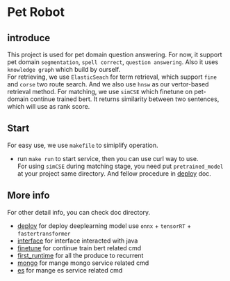 # Pet Robot
## introduce
This project is used for pet domain question answering. For now, it support pet domain `segmentation`, `spell correct`, `question answering`. Also it uses `knowledge graph` which build by ourself.   
For retrieving, we use `ElasticSeach` for term retrieval, which support `fine` and `corse` two route search. And we also use `hnsw` as our vertor-based retrieval method.
For matching, we use `simCSE` which finetune on pet-domain continue trained bert. It returns similarity between two sentences, which will use as rank score.

## Start
For easy use, we use `makefile` to simiplify operation. 
- run `make run` to start service, then you can use curl way to use.  
For using `simCSE` during matching stage, you need put `pretrained_model` at your project same directory. And fellow procedure in [deploy](./doc/deploy.md) doc.
## More info
For other detail info, you can check doc directory.
- [deploy](./doc/deploy.md) for deploy deeplearning model use `onnx` + `tensorRT` + `fastertransformer`
- [interface](./doc/interface.md) for interface interacted with java
- [finetune](./doc/finetune.md) for continue train bert related cmd
- [first_runtime](./doc/first_runtime.md) for all the produce to recurrent 
- [mongo](./doc/mongo.md) for mange mongo service related cmd
- [es](./doc/es.md) for mange es service related cmd
